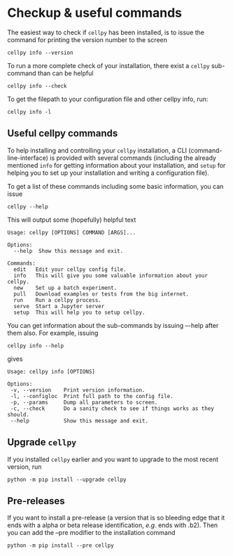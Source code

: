 # Checkup & useful commands

The easiest way to check if `cellpy` has been installed, is to issue
the command for printing the version number to the screen

```console
cellpy info --version
```

To run a more complete check of your installation, there exist a
`cellpy` sub-command than can be helpful

```console
cellpy info --check
```

To get the filepath to your configuration file and other cellpy info, run:

```console
cellpy info -l
```

## Useful cellpy commands

To help installing and controlling your `cellpy` installation, a CLI
(command-line-interface) is provided with several commands (including the already
mentioned `info` for getting information about your installation, and
`setup` for helping you to set up your installation and writing a configuration file).

To get a list of these commands including some basic information, you can issue

```console
cellpy --help
```

This will output some (hopefully) helpful text

```console
Usage: cellpy [OPTIONS] COMMAND [ARGS]...

Options:
  --help  Show this message and exit.

Commands:
  edit   Edit your cellpy config file.
  info   This will give you some valuable information about your cellpy.
  new    Set up a batch experiment.
  pull   Download examples or tests from the big internet.
  run    Run a cellpy process.
  serve  Start a Jupyter server
  setup  This will help you to setup cellpy.
```

You can get information about the sub-commands by issuing –-help after
them also. For example, issuing

```console
cellpy info --help
```

gives

```console
Usage: cellpy info [OPTIONS]

Options:
 -v, --version    Print version information.
 -l, --configloc  Print full path to the config file.
 -p, --params     Dump all parameters to screen.
 -c, --check      Do a sanity check to see if things works as they should.
 --help           Show this message and exit.
```

## Upgrade `cellpy`

If you installed `cellpy` earlier and you want to upgrade to the most recent
version, run

```console
python -m pip install --upgrade cellpy
```

## Pre-releases
If you want to install a pre-release (a version that is so bleeding edge
that it ends with a alpha or beta release identification, *e.g.* ends
with .b2). Then you can add the –pre modifier to the installation command

```console
python -m pip install --pre cellpy
```